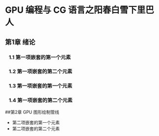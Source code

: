 # GPU 编程与 CG 语言之阳春白雪下里巴人

## 第1章 绪论
### &ensp; 1.1 第一项嵌套的第一个元素
### &ensp; 1.2 第一项嵌套的第二个元素
### &ensp; 1.3 第一项嵌套的第一个元素
### &ensp; 1.4 第一项嵌套的第二个元素
##第2章 GPU 图形绘制管线
- 第二项嵌套的第一个元素
- 第二项嵌套的第二个元素
